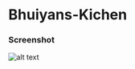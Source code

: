 # Bhuiyans-Kichen

### Screenshot

![alt text]([![HigSxst.md.png](https://iili.io/HigSxst.md.png)](https://freeimage.host/i/HigSxst))
